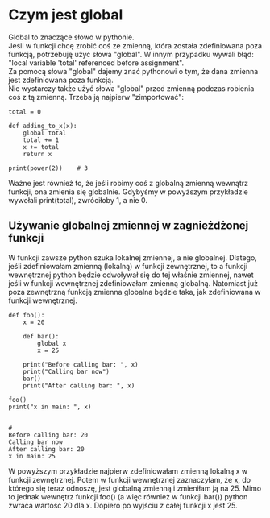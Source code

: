 # Czym jest global  
Global to znaczące słowo w pythonie.  
Jeśli w funkcji chcę zrobić coś ze zmienną, która została zdefiniowana poza funkcją, potrzebuję użyć słowa "global". W innym przypadku wywali błąd: "local variable 'total' referenced before assignment".  
Za pomocą słowa "global" dajemy znać pythonowi o tym, że dana zmienna jest zdefiniowana poza funkcją.  
Nie wystarczy także użyć słowa "global" przed zmienną podczas robienia coś z tą zmienną. Trzeba ją najpierw "zimportować":

```
total = 0

def adding_to_x(x):
    global total
    total += 1
    x += total
    return x

print(power(2))    # 3
```   
Ważne jest również to, że jeśli robimy coś z globalną zmienną wewnątrz funkcji, ona zmienia się globalnie. Gdybyśmy w powyższym przykładzie wywołali print(total), zwróciłoby 1, a nie 0.  

## Używanie globalnej zmiennej w zagnieżdżonej funkcji  
W funkcji zawsze python szuka lokalnej zmiennej, a nie globalnej. Dlatego, jeśli zdefiniowałam zmienną (lokalną) w funkcji zewnętrznej, to a funkcji wewnętrznej python będzie odwoływał się do tej właśnie zmiennej, nawet jeśli w funkcji wewnętrznej zdefiniowałam zmienną globalną. Natomiast już poza zewnętrzną funkcją zmienna globalna będzie taka, jak zdefiniowana w funkcji wewnętrznej.  

```
def foo():
    x = 20

    def bar():
        global x
        x = 25
    
    print("Before calling bar: ", x)
    print("Calling bar now")
    bar()
    print("After calling bar: ", x)

foo()
print("x in main: ", x)  


# 
Before calling bar: 20
Calling bar now
After calling bar: 20
x in main: 25
```

W powyższym przykładzie najpierw zdefiniowałam zmienną lokalną x w funkcji zewnętrznej. Potem w funkcji wewnętrznej zaznaczyłam, że x, do którego się teraz odnoszę, jest globalną zmienną i zmieniłam ją na 25. Mimo to jednak wewnętrz funkcji foo() (a więc również w funkcji bar()) python zwraca wartość 20 dla x. Dopiero po wyjściu z całej funkcji x jest 25.
